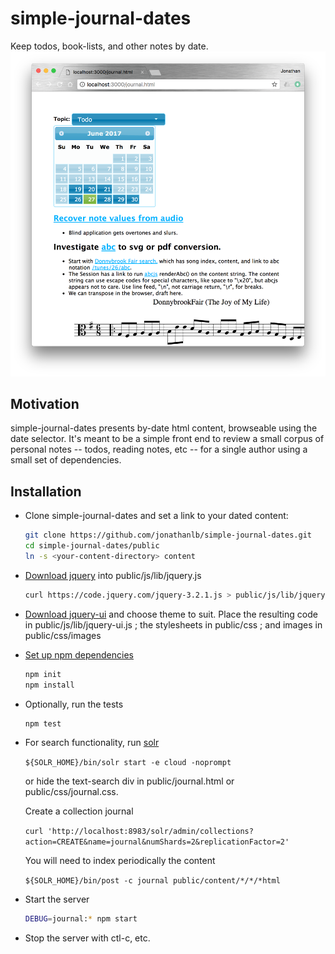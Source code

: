 # simple-journal-dates
Keep todos, book-lists, and other notes by date.
![Alt text](screenshots/simple-journal-dates.png?raw=true "simple-journal-dates example view")

## Motivation
simple-journal-dates presents by-date html content, browseable using the date selector.
It's meant to be a simple front end to review a small corpus of personal notes -- todos, reading notes, etc -- for a single author using a small set of dependencies.

## Installation
- Clone simple-journal-dates and set a link to your dated content:
  ```bash
  git clone https://github.com/jonathanlb/simple-journal-dates.git
  cd simple-journal-dates/public
  ln -s <your-content-directory> content
  ```
- [Download jquery](https://jquery.com/download/) into public/js/lib/jquery.js
  ```bash
  curl https://code.jquery.com/jquery-3.2.1.js > public/js/lib/jquery.js
  ```
- [Download jquery-ui](https://jqueryui.com/download/) and choose theme to suit.
  Place the resulting code in public/js/lib/jquery-ui.js ; the stylesheets in public/css ; and images in public/css/images
- [Set up npm dependencies](https://docs.npmjs.com/getting-started/using-a-package.json)
  ```bash
  npm init
  npm install
  ```
- Optionally, run the tests
  ```bash
  npm test
  ```
- For search functionality, run [solr](http://lucene.apache.org/solr/)

  ```${SOLR_HOME}/bin/solr start -e cloud -noprompt```
  
  or hide the text-search div in public/journal.html or public/css/journal.css.
  
  Create a collection journal
  
  ```curl 'http://localhost:8983/solr/admin/collections?action=CREATE&name=journal&numShards=2&replicationFactor=2'```
  
  You will need to index periodically the content
  
  ```${SOLR_HOME}/bin/post -c journal public/content/*/*/*html```
- Start the server
  ```bash
  DEBUG=journal:* npm start
  ```
- Stop the server with ctl-c, etc.

